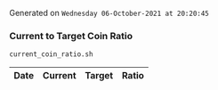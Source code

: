Generated on `Wednesday 06-October-2021 at 20:20:45`

### Current to Target Coin Ratio
`current_coin_ratio.sh`

Date|Current|Target|Ratio
---|---|---|---
